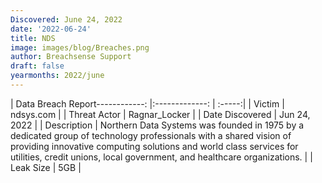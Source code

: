 ```yaml
---
Discovered: June 24, 2022
date: '2022-06-24'
title: NDS
image: images/blog/Breaches.png
author: Breachsense Support
draft: false
yearmonths: 2022/june
---
```


| Data Breach Report------------:     |:-------------:    | :-----:|
| Victim      | ndsys.com      | 
| Threat Actor      | Ragnar_Locker      | 
| Date Discovered      | Jun 24, 2022      | 
| Description      | Northern Data Systems was founded in 1975 by a dedicated group of technology professionals with a shared vision of providing innovative computing solutions and world class services for utilities, credit unions, local government, and healthcare organizations.       | 
| Leak Size      | 5GB      | 

